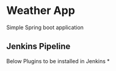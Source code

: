 # Weather App
Simple Spring boot application

## Jenkins Pipeline
Below Plugins to be installed in Jenkins
* 